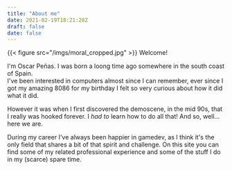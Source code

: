 ```yaml
---
title: "About me"
date: 2021-02-19T18:21:28Z
draft: false
date: false
---
```

{{< figure src="/imgs/moral_cropped.jpg" >}}
Welcome!

I'm Oscar Peñas. I was born a loong time ago somewhere in the south coast of Spain.<br/>
I've been interested in computers almost since I can remember, ever since I got my amazing 8086 for my birthday I felt so very curious about how it did what it did.

However it was when I first discovered the demoscene, in the mid 90s, that I really was hooked forever. I _had to_ learn how to do all that! And so, well... here we are.

During my career I've always been happier in gamedev, as I think it's the only field that shares a bit of that spirit and challenge. On this site you can find some of my related professional experience and some of the stuff I do in my (scarce) spare time.
